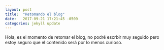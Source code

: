 ```yaml
---
layout: post
title:  "Retomando el blog"
date:   2017-09-21 17:21:45 -0500
categories: jekyll update
---
```

Hola, es el momento de retomar el blog, no podré escrbir muy seguido pero estoy
seguro que el contenido será por lo menos curioso.
